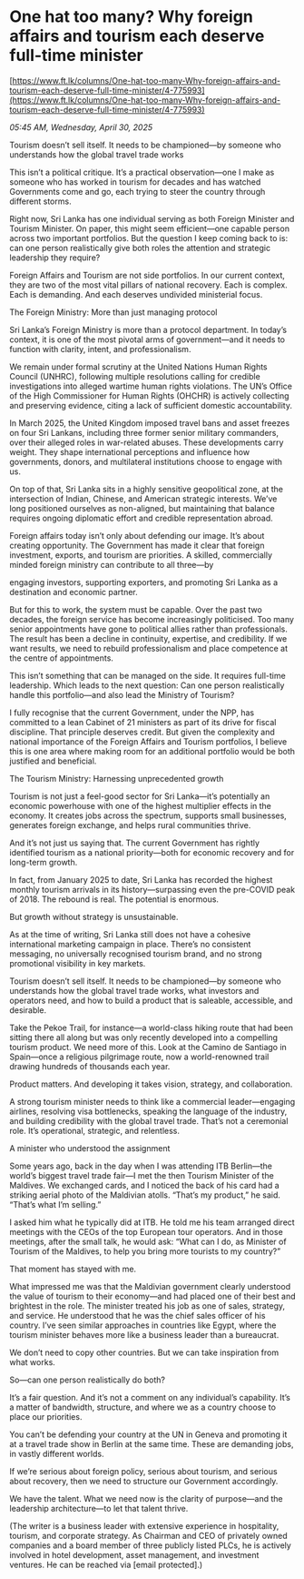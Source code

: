 # One hat too many? Why foreign affairs and tourism each deserve full-time minister

[https://www.ft.lk/columns/One-hat-too-many-Why-foreign-affairs-and-tourism-each-deserve-full-time-minister/4-775993](https://www.ft.lk/columns/One-hat-too-many-Why-foreign-affairs-and-tourism-each-deserve-full-time-minister/4-775993)

*05:45 AM, Wednesday, April 30, 2025*

Tourism doesn’t sell itself. It needs to be championed—by someone who understands how the global travel trade works

This isn’t a political critique. It’s a practical observation—one I make as someone who has worked in tourism for decades and has watched Governments come and go, each trying to steer the country through different storms.

Right now, Sri Lanka has one individual serving as both Foreign Minister and Tourism Minister. On paper, this might seem efficient—one capable person across two important portfolios. But the question I keep coming back to is: can one person realistically give both roles the attention and strategic leadership they require?

Foreign Affairs and Tourism are not side portfolios. In our current context, they are two of the most vital pillars of national recovery. Each is complex. Each is demanding. And each deserves undivided ministerial focus.

The Foreign Ministry: More than just managing protocol

Sri Lanka’s Foreign Ministry is more than a protocol department. In today’s context, it is one of the most pivotal arms of government—and it needs to function with clarity, intent, and professionalism.

We remain under formal scrutiny at the United Nations Human Rights Council (UNHRC), following multiple resolutions calling for credible investigations into alleged wartime human rights violations. The UN’s Office of the High Commissioner for Human Rights (OHCHR) is actively collecting and preserving evidence, citing a lack of sufficient domestic accountability.

In March 2025, the United Kingdom imposed travel bans and asset freezes on four Sri Lankans, including three former senior military commanders, over their alleged roles in war-related abuses. These developments carry weight. They shape international perceptions and influence how governments, donors, and multilateral institutions choose to engage with us.

On top of that, Sri Lanka sits in a highly sensitive geopolitical zone, at the intersection of Indian, Chinese, and American strategic interests. We’ve long positioned ourselves as non-aligned, but maintaining that balance requires ongoing diplomatic effort and credible representation abroad.

Foreign affairs today isn’t only about defending our image. It’s about creating opportunity. The Government has made it clear that foreign investment, exports, and tourism are priorities. A skilled, commercially minded foreign ministry can contribute to all three—by

engaging investors, supporting exporters, and promoting Sri Lanka as a destination and economic partner.

But for this to work, the system must be capable. Over the past two decades, the foreign service has become increasingly politicised. Too many senior appointments have gone to political allies rather than professionals. The result has been a decline in continuity, expertise, and credibility. If we want results, we need to rebuild professionalism and place competence at the centre of appointments.

This isn’t something that can be managed on the side. It requires full-time leadership. Which leads to the next question: Can one person realistically handle this portfolio—and also lead the Ministry of Tourism?

I fully recognise that the current Government, under the NPP, has committed to a lean Cabinet of 21 ministers as part of its drive for fiscal discipline. That principle deserves credit. But given the complexity and national importance of the Foreign Affairs and Tourism portfolios, I believe this is one area where making room for an additional portfolio would be both justified and beneficial.

The Tourism Ministry: Harnessing unprecedented growth

Tourism is not just a feel-good sector for Sri Lanka—it’s potentially an economic powerhouse with one of the highest multiplier effects in the economy. It creates jobs across the spectrum, supports small businesses, generates foreign exchange, and helps rural communities thrive.

And it’s not just us saying that. The current Government has rightly identified tourism as a national priority—both for economic recovery and for long-term growth.

In fact, from January 2025 to date, Sri Lanka has recorded the highest monthly tourism arrivals in its history—surpassing even the pre-COVID peak of 2018. The rebound is real. The potential is enormous.

But growth without strategy is unsustainable.

As at the time of writing, Sri Lanka still does not have a cohesive international marketing campaign in place. There’s no consistent messaging, no universally recognised tourism brand, and no strong promotional visibility in key markets.

Tourism doesn’t sell itself. It needs to be championed—by someone who understands how the global travel trade works, what investors and operators need, and how to build a product that is saleable, accessible, and desirable.

Take the Pekoe Trail, for instance—a world-class hiking route that had been sitting there all along but was only recently developed into a compelling tourism product. We need more of this. Look at the Camino de Santiago in Spain—once a religious pilgrimage route, now a world-renowned trail drawing hundreds of thousands each year.

Product matters. And developing it takes vision, strategy, and collaboration.

A strong tourism minister needs to think like a commercial leader—engaging airlines, resolving visa bottlenecks, speaking the language of the industry, and building credibility with the global travel trade. That’s not a ceremonial role. It’s operational, strategic, and relentless.

A minister who understood the assignment

Some years ago, back in the day when I was attending ITB Berlin—the world’s biggest travel trade fair—I met the then Tourism Minister of the Maldives. We exchanged cards, and I noticed the back of his card had a striking aerial photo of the Maldivian atolls. “That’s my product,” he said. “That’s what I’m selling.”

I asked him what he typically did at ITB. He told me his team arranged direct meetings with the CEOs of the top European tour operators. And in those meetings, after the small talk, he would ask: “What can I do, as Minister of Tourism of the Maldives, to help you bring more tourists to my country?”

That moment has stayed with me.

What impressed me was that the Maldivian government clearly understood the value of tourism to their economy—and had placed one of their best and brightest in the role. The minister treated his job as one of sales, strategy, and service. He understood that he was the chief sales officer of his country. I’ve seen similar approaches in countries like Egypt, where the tourism minister behaves more like a business leader than a bureaucrat.

We don’t need to copy other countries. But we can take inspiration from what works.

So—can one person realistically do both?

It’s a fair question. And it’s not a comment on any individual’s capability. It’s a matter of bandwidth, structure, and where we as a country choose to place our priorities.

You can’t be defending your country at the UN in Geneva and promoting it at a travel trade show in Berlin at the same time. These are demanding jobs, in vastly different worlds.

If we’re serious about foreign policy, serious about tourism, and serious about recovery, then we need to structure our Government accordingly.

We have the talent. What we need now is the clarity of purpose—and the leadership architecture—to let that talent thrive.

(The writer is a business leader with extensive experience in hospitality, tourism, and corporate strategy. As Chairman and CEO of privately owned companies and a board member of three publicly listed PLCs, he is actively involved in hotel development, asset management, and investment ventures. He can be reached via [email protected].)

